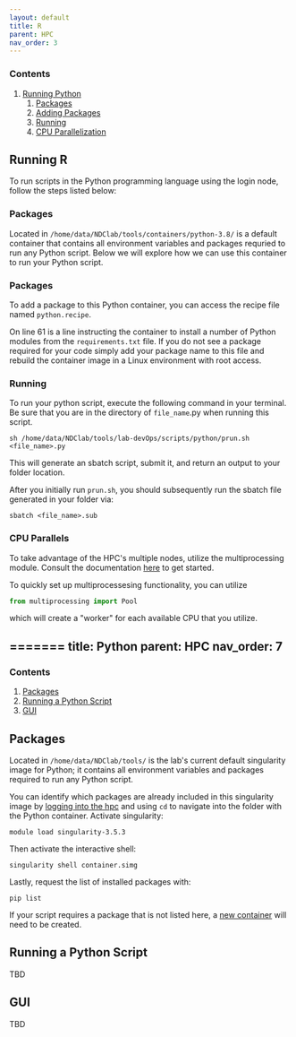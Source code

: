 ```yaml
---
layout: default
title: R
parent: HPC
nav_order: 3
---
```


### Contents
1. [Running Python](#Running-Python)
    1. [Packages](#Loading-Packages)
    2. [Adding Packages](#Modifying-Packages)
    3. [Running](#Running-Scripts)
    4. [CPU Parallelization](#CPU-Parallels)

## Running R

To run scripts in the Python programming language using the login node, follow the steps listed below:

### Packages

Located in `/home/data/NDClab/tools/containers/python-3.8/` is a default container that contains all environment variables and packages requried to run any Python script. Below we will explore how we can use this container to run your Python script.

### Packages

To add a package to this Python container, you can access the recipe file named `python.recipe`. 

On line 61 is a line instructing the container to install a number of Python modules from the `requirements.txt` file. If you do not see a package required for your code simply add your package name to this file and rebuild the container image in a Linux environment with root access.

### Running

To run your python script, execute the following command in your terminal. Be sure that you are in the directory of `file_name`.py when running this script.

```
sh /home/data/NDClab/tools/lab-devOps/scripts/python/prun.sh <file_name>.py
```

This will generate an sbatch script, submit it, and return an output to your folder location.

After you initially run `prun.sh`, you should subsequently run the sbatch file generated in your folder via:

```
sbatch <file_name>.sub

```
### CPU Parallels

To take advantage of the HPC's multiple nodes, utilize the multiprocessing module. Consult the documentation [here](https://docs.python.org/3/library/multiprocessing.html) to get started.

To quickly set up multiprocessesing functionality, you can utilize

```python
from multiprocessing import Pool
```

which will create a "worker" for each available CPU that you utilize.

=======
title: Python
parent: HPC
nav_order: 7
---

### Contents
1. [Packages](#packages)
2. [Running a Python Script](#running-a-python-script)
3. [GUI](#gui)


## Packages
Located in `/home/data/NDClab/tools/` is the lab's current default singularity image for Python; it contains all environment variables and packages required to run any Python script.

You can identify which packages are already included in this singularity image by [logging into the hpc](https://ndclab.github.io/wiki/docs/hpc/accessing.html#login-node) and using `cd` to navigate into the folder with the Python container. Activate singularity:

```
module load singularity-3.5.3
```

Then activate the interactive shell:

```
singularity shell container.simg
```

Lastly, request the list of installed packages with:

```
pip list
```

If your script requires a package that is not listed here, a [new container](https://ndclab.github.io/wiki/docs/hpc/containers.html) will need to be created.


## Running a Python Script
TBD


## GUI
TBD
